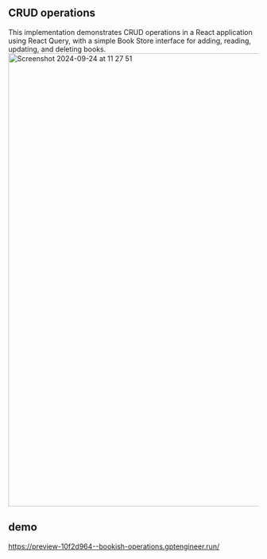 ## CRUD operations

This implementation demonstrates CRUD operations in a React application using React Query, with a simple Book Store interface for adding, reading, updating, and deleting books.
<img width="913" alt="Screenshot 2024-09-24 at 11 27 51" src="https://github.com/user-attachments/assets/bccc3475-0362-45f4-989c-66372a55501b">

## demo
https://preview-10f2d964--bookish-operations.gptengineer.run/
